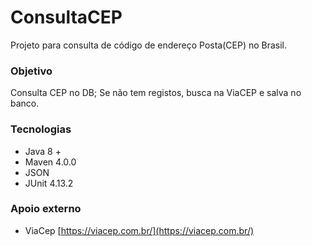 # ConsultaCEP

Projeto para consulta de código de endereço Posta(CEP) no Brasil.

### Objetivo
Consulta CEP no DB;
Se não tem registos, busca na ViaCEP e salva no banco.

### Tecnologias

* Java 8 +
* Maven 4.0.0
* JSON
* JUnit 4.13.2

### Apoio externo

* ViaCep [https://viacep.com.br/](https://viacep.com.br/)
